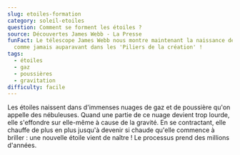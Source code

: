 ```yaml
---
slug: etoiles-formation
category: soleil-etoiles
question: Comment se forment les étoiles ?
source: Découvertes James Webb - La Presse
funFact: Le télescope James Webb nous montre maintenant la naissance des étoiles
  comme jamais auparavant dans les 'Piliers de la création' !
tags:
  - étoiles
  - gaz
  - poussières
  - gravitation
difficulty: facile
---
```


Les étoiles naissent dans d'immenses nuages de gaz et de poussière qu'on appelle des nébuleuses. Quand une partie de ce nuage devient trop lourde, elle s'effondre sur elle-même à cause de la gravité. En se contractant, elle chauffe de plus en plus jusqu'à devenir si chaude qu'elle commence à briller : une nouvelle étoile vient de naître ! Le processus prend des millions d'années.
